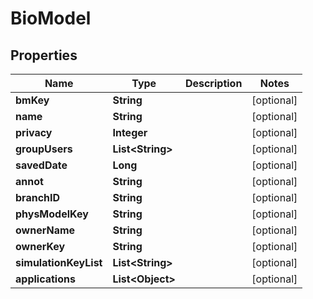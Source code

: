 

# BioModel


## Properties

| Name | Type | Description | Notes |
|------------ | ------------- | ------------- | -------------|
|**bmKey** | **String** |  |  [optional] |
|**name** | **String** |  |  [optional] |
|**privacy** | **Integer** |  |  [optional] |
|**groupUsers** | **List&lt;String&gt;** |  |  [optional] |
|**savedDate** | **Long** |  |  [optional] |
|**annot** | **String** |  |  [optional] |
|**branchID** | **String** |  |  [optional] |
|**physModelKey** | **String** |  |  [optional] |
|**ownerName** | **String** |  |  [optional] |
|**ownerKey** | **String** |  |  [optional] |
|**simulationKeyList** | **List&lt;String&gt;** |  |  [optional] |
|**applications** | **List&lt;Object&gt;** |  |  [optional] |



